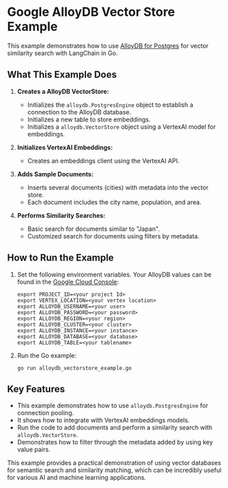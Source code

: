 # Google AlloyDB Vector Store Example

This example demonstrates how to use [AlloyDB for Postgres](https://cloud.google.com/products/alloydb) for vector similarity search with LangChain in Go.

## What This Example Does

1. **Creates a AlloyDB VectorStore:**
   - Initializes the `alloydb.PostgresEngine` object to establish a connection to the AlloyDB database.
   - Initializes a new table to store embeddings.
   - Initializes a `alloydb.VectorStore` object using a VertexAI model for embeddings.

2. **Initializes VertexAI Embeddings:**
    - Creates an embeddings client using the VertexAI API.

3. **Adds Sample Documents:**
    - Inserts several documents (cities) with metadata into the vector store.
    - Each document includes the city name, population, and area.

4. **Performs Similarity Searches:**
    - Basic search for documents similar to "Japan".
    - Customized search for documents using filters by metadata.

## How to Run the Example

1. Set the following environment variables. Your AlloyDB values can be found in the [Google Cloud Console](https://console.cloud.google.com/alloydb/clusters):
   ```
   export PROJECT_ID=<your project Id>
   export VERTEX_LOCATION=<your vertex location>
   export ALLOYDB_USERNAME=<your user>
   export ALLOYDB_PASSWORD=<your password>
   export ALLOYDB_REGION=<your region>
   export ALLOYDB_CLUSTER=<your cluster>
   export ALLOYDB_INSTANCE=<your instance>
   export ALLOYDB_DATABASE=<your database>
   export ALLOYDB_TABLE=<your tablename>
   ```

2. Run the Go example:
   ```
   go run alloydb_vectorstore_example.go
   ```

## Key Features

- This example demonstrates how to use `alloydb.PostgresEngine` for connection pooling.
- It shows how to integrate with VertexAI embeddings models.
- Run the code to add documents and perform a similarity search with `alloydb.VectorStore`.
- Demonstrates how to filter through the metadata added by using key value pairs.

This example provides a practical demonstration of using vector databases for semantic search and similarity matching, which can be incredibly useful for various AI and machine learning applications.
